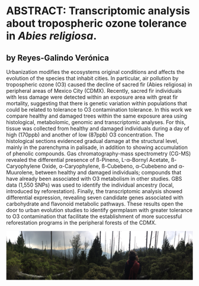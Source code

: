 # ABSTRACT: Transcriptomic analysis about tropospheric ozone tolerance in *Abies religiosa*.

## by Reyes-Galindo Verónica

Urbanization modifies the ecosystems original conditions and affects the evolution of the species that inhabit cities. In particular, air pollution by tropospheric ozone (O3) caused the decline of sacred fir (Abies religiosa) in peripheral areas of Mexico City (CDMX). Recently, sacred fir individuals with less damage were detected within an exposure area with great fir mortality, suggesting that there is genetic variation within populations that could be related to tolerance to O3 contamination tolerance. In this work we compare healthy and damaged trees within the same exposure area using histological, metabolomic, genomic and transcriptomic analyses. For this, tissue was collected from healthy and damaged individuals during a day of high (170ppb) and another of low (87ppb) O3 concentration. The histological sections evidenced gradual damage at the structural level, mainly in the parenchyma in palisade, in addition to showing accumulation of phenolic compounds. Gas chromatography-mass spectrometry (CG-MS) revealed the differential presence of ß-Pineno, L-α-Bornyl Acetate, ß-Caryophylene Oxide, α-Caryophylene, ß-Cubebeno, α-Cubebeno and α-Muurolene, between healthy and damaged individuals; compounds that have already been associated with O3 metabolism in other studies. GBS data (1,550 SNPs) was used to identify the individual ancestry (local, introduced by reforestation). Finally, the transcriptomic analysis showed differential expression, revealing seven candidate genes associated with carbohydrate and flavonoid metabolic pathways. These results open the door to urban evolution studies to identify germplasm with greater tolerance to O3 contamination that facilitate the establishment of more successful reforestation programs in the peripheral forests of the CDMX.

![](../5.-wonderful_images/panoramic_picture_DesiertodelosLeones.png)
